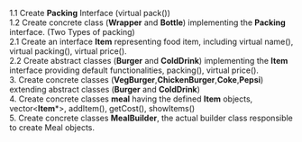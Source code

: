 1.1 Create **Packing** Interface (virtual pack())    
1.2 Create concrete class (**Wrapper** and **Bottle**) implementing the **Packing** interface. (Two Types of packing)    
2.1 Create an interface **Item** representing food item, including virtual name(), virtual packing(), virtual price().    
2.2 Create abstract classes (**Burger** and **ColdDrink**) implementing the **Item** interface providing default functionalities, packing(), virtual price().   
3. Create concrete classes (**VegBurger**,**ChickenBurger**,**Coke**,**Pepsi**) extending abstract classes (**Burger** and **ColdDrink**)  
4. Create concrete classes **meal** having the defined **Item** objects, vector<**Item***>, addItem(), getCost(), showItems()    
5. Create concrete classes **MealBuilder**, the actual builder class responsible to create Meal objects.


